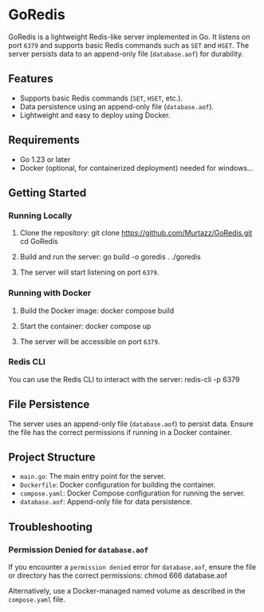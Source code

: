 # GoRedis

GoRedis is a lightweight Redis-like server implemented in Go. It listens on port `6379` and supports basic Redis commands such as `SET` and `HSET`. The server persists data to an append-only file (`database.aof`) for durability.

## Features

- Supports basic Redis commands (`SET`, `HSET`, etc.).
- Data persistence using an append-only file (`database.aof`).
- Lightweight and easy to deploy using Docker.

## Requirements

- Go 1.23 or later
- Docker (optional, for containerized deployment) needed for windows...

## Getting Started

### Running Locally

1. Clone the repository:
   git clone https://github.com/Murtazz/GoRedis.git
   cd GoRedis

2. Build and run the server:
   go build -o goredis .
   ./goredis

3. The server will start listening on port `6379`.

### Running with Docker

1. Build the Docker image:
   docker compose build

2. Start the container:
   docker compose up

3. The server will be accessible on port `6379`.

### Redis CLI

You can use the Redis CLI to interact with the server:
   redis-cli -p 6379

## File Persistence

The server uses an append-only file (`database.aof`) to persist data. Ensure the file has the correct permissions if running in a Docker container.

## Project Structure

- `main.go`: The main entry point for the server.
- `Dockerfile`: Docker configuration for building the container.
- `compose.yaml`: Docker Compose configuration for running the server.
- `database.aof`: Append-only file for data persistence.

## Troubleshooting

### Permission Denied for `database.aof`

If you encounter a `permission denied` error for `database.aof`, ensure the file or directory has the correct permissions:
   chmod 666 database.aof

Alternatively, use a Docker-managed named volume as described in the `compose.yaml` file.
